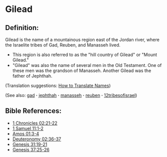 # Gilead #

## Definition: ##

Gilead is the name of a mountainous region east of the Jordan river, where the Israelite tribes of Gad, Reuben, and Manasseh lived.

 * This region is also referred to as the "hill country of Gilead" or "Mount Gilead." 
 * "Gilead" was also the name of several men in the Old Testament. One of these men was the grandson of Manasseh. Another Gilead was the father of Jephthah.

(Translation suggestions: [How to Translate Names](https://git.door43.org/Door43/en-ta-translate-vol1/src/master/content/translate_names.md))

(See also: [gad](../other/gad.md) **·** [jephthah](../other/jephthah.md) **·** [manasseh](../other/manasseh.md) **·** [reuben](../other/reuben.md) **·** [12tribesofisrael](../other/12tribesofisrael.md))

## Bible References: ##

* [1 Chronicles 02:21-22](https://door43.org/en/bible/notes/1ch/02/21)
* [1 Samuel 11:1-2](https://door43.org/en/bible/notes/1sa/11/01)
* [Amos 01:3-4](https://door43.org/en/bible/notes/amo/01/03)
* [Deuteronomy 02:36-37](https://door43.org/en/bible/notes/deu/02/36)
* [Genesis 31:19-21](https://door43.org/en/bible/notes/gen/31/19)
* [Genesis 37:25-26](https://door43.org/en/bible/notes/gen/37/25)

